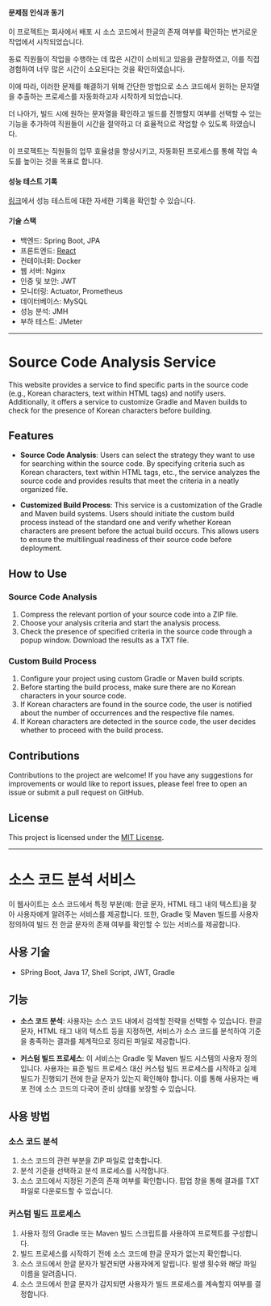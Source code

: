 #### 문제점 인식과 동기

이 프로젝트는 회사에서 배포 시 소스 코드에서 한글의 존재 여부를 확인하는 번거로운 작업에서 시작되었습니다.

동료 직원들이 작업을 수행하는 데 많은 시간이 소비되고 있음을 관찰하였고, 이를 직접 경험하여 너무 많은 시간이 소요된다는 것을 확인하였습니다.

이에 따라, 이러한 문제를 해결하기 위해 간단한 방법으로 소스 코드에서 원하는 문자열을 추출하는 프로세스를 자동화하고자 시작하게 되었습니다.

더 나아가, 빌드 시에 원하는 문자열을 확인하고 빌드를 진행할지 여부를 선택할 수 있는 기능을 추가하여 직원들이 시간을 절약하고 더 효율적으로 작업할 수 있도록 하였습니다.

이 프로젝트는 직원들의 업무 효율성을 향상시키고, 자동화된 프로세스를 통해 작업 속도를 높이는 것을 목표로 합니다.

#### 성능 테스트 기록
[링크](https://jangto.tistory.com/category/SourceCode.io%20%ED%94%84%EB%A1%9C%EC%A0%9D%ED%8A%B8)에서 성능 테스트에 대한 자세한 기록을 확인할 수 있습니다.

#### 기술 스택
- 백엔드: Spring Boot, JPA
- 프론트엔드: [React](https://github.com/dukbong/Korean_Hunting_Front)
- 컨테이너화: Docker
- 웹 서버: Nginx
- 인증 및 보안: JWT
- 모니터링: Actuator, Prometheus
- 데이터베이스: MySQL
- 성능 분석: JMH
- 부하 테스트: JMeter

---

# Source Code Analysis Service

This website provides a service to find specific parts in the source code (e.g., Korean characters, text within HTML tags) and notify users. Additionally, it offers a service to customize Gradle and Maven builds to check for the presence of Korean characters before building.

## Features

- **Source Code Analysis**: Users can select the strategy they want to use for searching within the source code. By specifying criteria such as Korean characters, text within HTML tags, etc., the service analyzes the source code and provides results that meet the criteria in a neatly organized file.
  
- **Customized Build Process**: This service is a customization of the Gradle and Maven build systems. Users should initiate the custom build process instead of the standard one and verify whether Korean characters are present before the actual build occurs. This allows users to ensure the multilingual readiness of their source code before deployment.

## How to Use

### Source Code Analysis

1. Compress the relevant portion of your source code into a ZIP file.
2. Choose your analysis criteria and start the analysis process.
3. Check the presence of specified criteria in the source code through a popup window. Download the results as a TXT file.

### Custom Build Process

1. Configure your project using custom Gradle or Maven build scripts.
2. Before starting the build process, make sure there are no Korean characters in your source code.
3. If Korean characters are found in the source code, the user is notified about the number of occurrences and the respective file names.
4. If Korean characters are detected in the source code, the user decides whether to proceed with the build process.

## Contributions

Contributions to the project are welcome! If you have any suggestions for improvements or would like to report issues, please feel free to open an issue or submit a pull request on GitHub.

## License

This project is licensed under the [MIT License](LICENSE).

---

# 소스 코드 분석 서비스

이 웹사이트는 소스 코드에서 특정 부분(예: 한글 문자, HTML 태그 내의 텍스트)을 찾아 사용자에게 알려주는 서비스를 제공합니다. 또한, Gradle 및 Maven 빌드를 사용자 정의하여 빌드 전 한글 문자의 존재 여부를 확인할 수 있는 서비스를 제공합니다.

## 사용 기술
- SPring Boot, Java 17, Shell Script, JWT, Gradle

## 기능

- **소스 코드 분석**: 사용자는 소스 코드 내에서 검색할 전략을 선택할 수 있습니다. 한글 문자, HTML 태그 내의 텍스트 등을 지정하면, 서비스가 소스 코드를 분석하여 기준을 충족하는 결과를 체계적으로 정리된 파일로 제공합니다.
  
- **커스텀 빌드 프로세스**: 이 서비스는 Gradle 및 Maven 빌드 시스템의 사용자 정의입니다. 사용자는 표준 빌드 프로세스 대신 커스텀 빌드 프로세스를 시작하고 실제 빌드가 진행되기 전에 한글 문자가 있는지 확인해야 합니다. 이를 통해 사용자는 배포 전에 소스 코드의 다국어 준비 상태를 보장할 수 있습니다.

## 사용 방법

### 소스 코드 분석

1. 소스 코드의 관련 부분을 ZIP 파일로 압축합니다.
2. 분석 기준을 선택하고 분석 프로세스를 시작합니다.
3. 소스 코드에서 지정된 기준의 존재 여부를 확인합니다. 팝업 창을 통해 결과를 TXT 파일로 다운로드할 수 있습니다.

### 커스텀 빌드 프로세스

1. 사용자 정의 Gradle 또는 Maven 빌드 스크립트를 사용하여 프로젝트를 구성합니다.
2. 빌드 프로세스를 시작하기 전에 소스 코드에 한글 문자가 없는지 확인합니다.
3. 소스 코드에서 한글 문자가 발견되면 사용자에게 알립니다. 발생 횟수와 해당 파일 이름을 알려줍니다.
4. 소스 코드에서 한글 문자가 감지되면 사용자가 빌드 프로세스를 계속할지 여부를 결정합니다.
